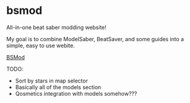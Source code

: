 # bsmod
All-in-one beat saber modding website!


My goal is to combine ModelSaber, BeatSaver, and some guides into a simple, easy to use webite.



[BSMod](https://bsm.sushipython.us)

TODO:
- Sort by stars in map selector
- Basically all of the models section
- Qosmetics integration with models somehow???
